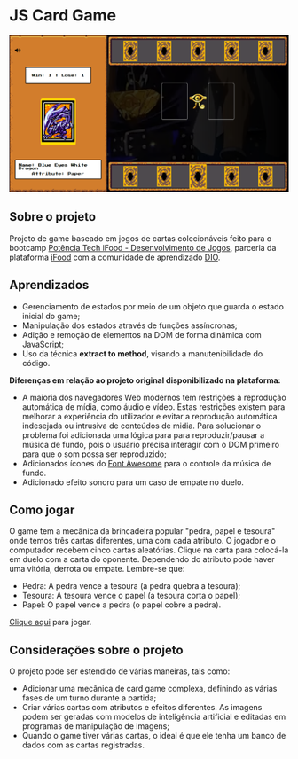 # JS Card Game
![JS Card Game](/src/assets/share.png)

## Sobre o projeto
Projeto de game baseado em jogos de cartas colecionáveis feito para o bootcamp [Potência Tech iFood - Desenvolvimento de Jogos](https://web.dio.me/track/potencia-tech-ifood-desenvolvimento-de-jogos?ref=CG&utm_source=ativos-90D&utm_medium=plataforma&utm_campaign=ifood-potencia-tech-2023&utm_term=banner-modal&utm_content=trilha-jogos-inscricoes-abertas), parceria da plataforma [iFood](https://www.ifood.com.br/) com a comunidade de aprendizado [DIO](https://web.dio.me).

## Aprendizados
- Gerenciamento de estados por meio de um objeto que guarda o estado inicial do game;
- Manipulação dos estados através de funções assíncronas;
- Adição e remoção de elementos na DOM de forma dinâmica com JavaScript;
- Uso da técnica **extract to method**, visando a manutenibilidade do código.

**Diferenças em relação ao projeto original disponibilizado na plataforma:**

- A maioria dos navegadores Web modernos tem restrições à reprodução automática de mídia, como áudio e vídeo. Estas restrições existem para melhorar a experiência do utilizador e evitar a reprodução automática indesejada ou intrusiva de conteúdos de midia. Para solucionar o problema foi adicionada uma lógica para para reproduzir/pausar a música de fundo, pois o usuário precisa interagir com o DOM primeiro para que o som possa ser reproduzido;
- Adicionados ícones do [Font Awesome](https://fontawesome.com/search?o=r&m=free) para o controle da música de fundo.
- Adicionado efeito sonoro para um caso de empate no duelo.

## Como jogar
O game tem a mecânica da brincadeira popular "pedra, papel e tesoura" onde temos três cartas diferentes, uma com cada atributo. O jogador e o computador recebem cinco cartas aleatórias. Clique na carta para colocá-la em duelo com a carta do oponente. Dependendo do atributo pode haver uma vitória, derrota ou empate. Lembre-se que:

- Pedra: A pedra vence a tesoura (a pedra quebra a tesoura);
- Tesoura: A tesoura vence o papel (a tesoura corta o papel);
- Papel: O papel vence a pedra (o papel cobre a pedra).

[Clique aqui](https://cleytonferreira.github.io/js-card-game/) para jogar.

## Considerações sobre o projeto
O projeto pode ser estendido de várias maneiras, tais como:
- Adicionar uma mecânica de card game complexa, definindo as várias fases de um turno durante a partida;
- Criar várias cartas com atributos e efeitos diferentes. As imagens podem ser geradas com modelos de inteligência artificial e editadas em programas de manipulação de imagens;
- Quando o game tiver várias cartas, o ideal é que ele tenha um banco de dados com as cartas registradas.
